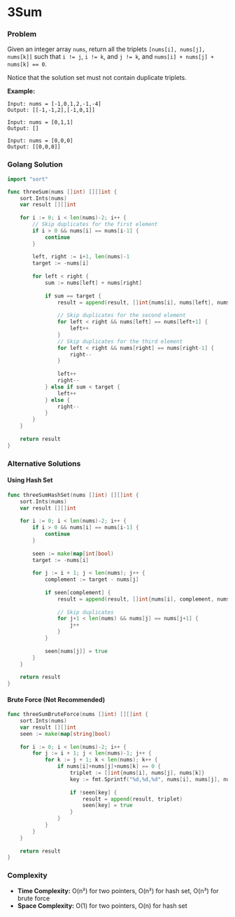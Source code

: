 # 3Sum

### Problem
Given an integer array `nums`, return all the triplets `[nums[i], nums[j], nums[k]]` such that `i != j`, `i != k`, and `j != k`, and `nums[i] + nums[j] + nums[k] == 0`.

Notice that the solution set must not contain duplicate triplets.

**Example:**
```
Input: nums = [-1,0,1,2,-1,-4]
Output: [[-1,-1,2],[-1,0,1]]

Input: nums = [0,1,1]
Output: []

Input: nums = [0,0,0]
Output: [[0,0,0]]
```

### Golang Solution

```go
import "sort"

func threeSum(nums []int) [][]int {
    sort.Ints(nums)
    var result [][]int
    
    for i := 0; i < len(nums)-2; i++ {
        // Skip duplicates for the first element
        if i > 0 && nums[i] == nums[i-1] {
            continue
        }
        
        left, right := i+1, len(nums)-1
        target := -nums[i]
        
        for left < right {
            sum := nums[left] + nums[right]
            
            if sum == target {
                result = append(result, []int{nums[i], nums[left], nums[right]})
                
                // Skip duplicates for the second element
                for left < right && nums[left] == nums[left+1] {
                    left++
                }
                // Skip duplicates for the third element
                for left < right && nums[right] == nums[right-1] {
                    right--
                }
                
                left++
                right--
            } else if sum < target {
                left++
            } else {
                right--
            }
        }
    }
    
    return result
}
```

### Alternative Solutions

#### **Using Hash Set**
```go
func threeSumHashSet(nums []int) [][]int {
    sort.Ints(nums)
    var result [][]int
    
    for i := 0; i < len(nums)-2; i++ {
        if i > 0 && nums[i] == nums[i-1] {
            continue
        }
        
        seen := make(map[int]bool)
        target := -nums[i]
        
        for j := i + 1; j < len(nums); j++ {
            complement := target - nums[j]
            
            if seen[complement] {
                result = append(result, []int{nums[i], complement, nums[j]})
                
                // Skip duplicates
                for j+1 < len(nums) && nums[j] == nums[j+1] {
                    j++
                }
            }
            
            seen[nums[j]] = true
        }
    }
    
    return result
}
```

#### **Brute Force (Not Recommended)**
```go
func threeSumBruteForce(nums []int) [][]int {
    sort.Ints(nums)
    var result [][]int
    seen := make(map[string]bool)
    
    for i := 0; i < len(nums)-2; i++ {
        for j := i + 1; j < len(nums)-1; j++ {
            for k := j + 1; k < len(nums); k++ {
                if nums[i]+nums[j]+nums[k] == 0 {
                    triplet := []int{nums[i], nums[j], nums[k]}
                    key := fmt.Sprintf("%d,%d,%d", nums[i], nums[j], nums[k])
                    
                    if !seen[key] {
                        result = append(result, triplet)
                        seen[key] = true
                    }
                }
            }
        }
    }
    
    return result
}
```

### Complexity
- **Time Complexity:** O(n²) for two pointers, O(n²) for hash set, O(n³) for brute force
- **Space Complexity:** O(1) for two pointers, O(n) for hash set
